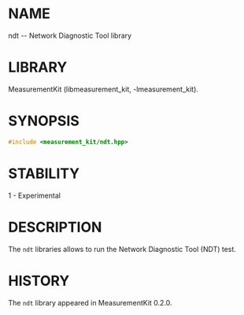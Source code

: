 # NAME
ndt -- Network Diagnostic Tool library

# LIBRARY
MeasurementKit (libmeasurement_kit, -lmeasurement_kit).

# SYNOPSIS
```C++
#include <measurement_kit/ndt.hpp>
```

# STABILITY

1 - Experimental

# DESCRIPTION

The `ndt` libraries allows to run the Network Diagnostic Tool (NDT) test.

# HISTORY

The `ndt` library appeared in MeasurementKit 0.2.0.
